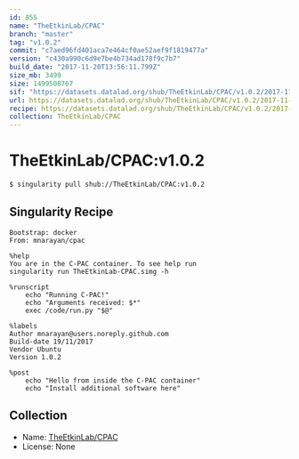```yaml
---
id: 855
name: "TheEtkinLab/CPAC"
branch: "master"
tag: "v1.0.2"
commit: "c7aed96fd401aca7e464cf0ae52aef9f1819477a"
version: "c430a990c6d9e7be4b734ad178f9c7b7"
build_date: "2017-11-20T13:56:11.799Z"
size_mb: 3499
size: 1499508767
sif: "https://datasets.datalad.org/shub/TheEtkinLab/CPAC/v1.0.2/2017-11-20-c7aed96f-c430a990/c430a990c6d9e7be4b734ad178f9c7b7.simg"
url: https://datasets.datalad.org/shub/TheEtkinLab/CPAC/v1.0.2/2017-11-20-c7aed96f-c430a990/
recipe: https://datasets.datalad.org/shub/TheEtkinLab/CPAC/v1.0.2/2017-11-20-c7aed96f-c430a990/Singularity
collection: TheEtkinLab/CPAC
---
```


# TheEtkinLab/CPAC:v1.0.2

```bash
$ singularity pull shub://TheEtkinLab/CPAC:v1.0.2
```

## Singularity Recipe

```singularity
Bootstrap: docker
From: mnarayan/cpac

%help
You are in the C-PAC container. To see help run
singularity run TheEtkinLab-CPAC.simg -h

%runscript
    echo "Running C-PAC!"
    echo "Arguments received: $*"
    exec /code/run.py "$@"

%labels
Author mnarayan@users.noreply.github.com
Build-date 19/11/2017
Vendor Ubuntu
Version 1.0.2

%post
    echo "Hello from inside the C-PAC container"
    echo "Install additional software here"
```

## Collection

 - Name: [TheEtkinLab/CPAC](https://github.com/TheEtkinLab/CPAC)
 - License: None

